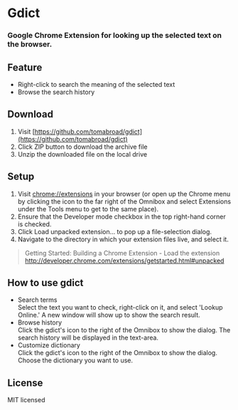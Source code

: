 # Gdict
### Google Chrome Extension for looking up the selected text on the browser.

## Feature
* Right-click to search the meaning of the selected text
* Browse the search history

## Download
1. Visit [https://github.com/tomabroad/gdict](https://github.com/tomabroad/gdict)
2. Click ZIP button to download the archive file
3. Unzip the downloaded file on the local drive

## Setup
1. Visit [chrome://extensions](chrome://extensions) in your browser (or open up the Chrome menu by clicking the icon to the far right of the Omnibox and select Extensions under the Tools menu to get to the same place).
2. Ensure that the Developer mode checkbox in the top right-hand corner is checked.
3. Click Load unpacked extension… to pop up a file-selection dialog.
4. Navigate to the directory in which your extension files live, and select it.

> Getting Started: Building a Chrome Extension - Load the extension
http://developer.chrome.com/extensions/getstarted.html#unpacked

## How to use gdict
* Search terms<br />
Select the text you want to check, right-click on it, and select 'Lookup Online.' A new window will show up to show the search result.
* Browse history<br />
Click the gdict's icon to the right of the Omnibox to show the dialog. The search history will be displayed in the text-area.
* Customize dictionary<br />
Click the gdict's icon to the right of the Omnibox to show the dialog. Choose the dictionary you want to use.

## License
MIT licensed
